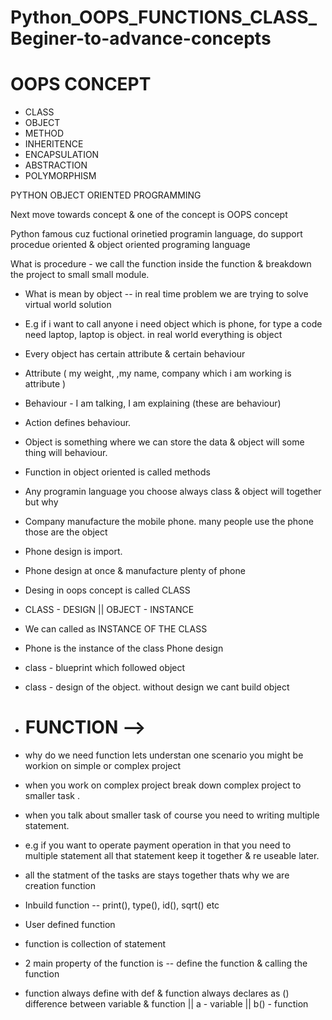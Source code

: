 # Python_OOPS_FUNCTIONS_CLASS_Beginer-to-advance-concepts

# OOPS CONCEPT 
- CLASS
- OBJECT
- METHOD
- INHERITENCE
- ENCAPSULATION 
- ABSTRACTION
- POLYMORPHISM

PYTHON OBJECT ORIENTED PROGRAMMING

Next move towards concept & one of the concept is OOPS concept

Python famous cuz fuctional orinetied programin language, do support procedue oriented & object oriented programing language

What is procedure - we call the function inside the function & breakdown the project to small small module.

- What is mean by object -- in real time problem we are trying to solve virtual world solution
- E.g if i want to call anyone i need object which is phone, for type a code need laptop, laptop is object. in real world everything is object
- Every object has certain attribute & certain behaviour
- Attribute ( my weight, ,my name, company which i am working is attribute )
- Behaviour - I am talking, I am explaining (these are behaviour)
- Action defines behaviour.
- Object is something where we can store the data & object will some thing will behaviour.
- Function in object oriented is called  methods
- Any programin language you choose always class & object will together but why
- Company manufacture the mobile phone. many people use the phone  those are the object 
- Phone design is import. 
- Phone design at once & manufacture plenty of phone 
- Desing in oops concept is called CLASS
- CLASS - DESIGN || OBJECT - INSTANCE
- We can called as INSTANCE OF THE CLASS
- Phone is the instance of the class Phone design
- class - blueprint which followed object
- class - design of the object. without design we cant build object



- # FUNCTION -->
- why do we need function lets understan one scenario you might be workion on simple or complex project
- when you work on complex project break down complex project to smaller task . 
- when you talk about smaller task of course you need to writing multiple statement.
- e.g if you want to operate payment operation in that you need to multiple statement all that statement keep it together & re useable later. 
- all the statment of the tasks are stays together thats why we are creation function


- Inbuild function  -- print(), type(), id(), sqrt() etc
- User defined function 
- function is collection of statement
- 2 main property of the function is -- define the function & calling the function 
- function always define with def & function always declares as ()
difference between variable & function || a - variable || b() - function 
